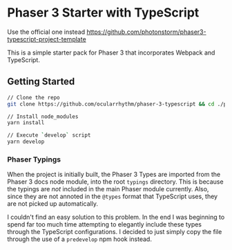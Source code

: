 # Phaser 3 Starter with TypeScript

Use the official one instead https://github.com/photonstorm/phaser3-typescript-project-template

This is a simple starter pack for Phaser 3 that incorporates Webpack and TypeScript. 


## Getting Started

```bash
// Clone the repo
git clone https://github.com/ocularrhythm/phaser-3-typescript && cd ./phaser-3-typescript

// Install node_modules
yarn install

// Execute `develop` script
yarn develop
```

### Phaser Typings

When the project is initially built, the Phaser 3 Types are imported from the Phaser 3 docs node module, into the root `typings` directory. This is because the typings are *not* included in the main Phaser module currently. Also, since they are not annoted in the `@types` format that TypeScript uses, they are not picked up automatically. 

I couldn't find an easy solution to this problem. In the end I was beginning to spend far too much time attempting to elegantly include these types through the TypeScript configurations. I decided to just simply copy the file through the use of a `predevelop` npm hook instead. 



